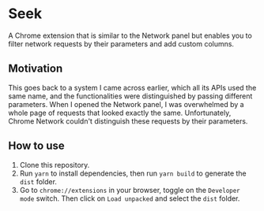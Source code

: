 # Seek
A Chrome extension that is similar to the Network panel but enables you to filter network requests by their parameters and add custom columns.

## Motivation
This goes back to a system I came across earlier, which all its APIs used the same name, and the functionalities were distinguished by passing different parameters. When I opened the Network panel, I was overwhelmed by a whole page of requests that looked exactly the same. Unfortunately, Chrome Network couldn't distinguish these requests by their parameters.

## How to use
1. Clone this repository.
2. Run `yarn` to install dependencies, then run `yarn build` to generate the `dist` folder.
3. Go to `chrome://extensions` in your browser, toggle on the `Developer mode` switch. Then click on `Load unpacked` and select the `dist` folder.